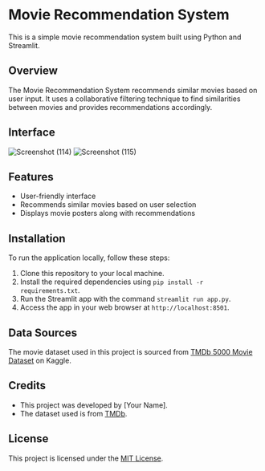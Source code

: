 # Movie Recommendation System

This is a simple movie recommendation system built using Python and Streamlit.

## Overview

The Movie Recommendation System recommends similar movies based on user input. It uses a collaborative filtering technique to find similarities between movies and provides recommendations accordingly.

## Interface
![Screenshot (114)](https://github.com/Khaire7031/Movie-Recommendation-System/assets/121940469/8a7a7a45-b491-47a1-a59f-d6e866951214)
![Screenshot (115)](https://github.com/Khaire7031/Movie-Recommendation-System/assets/121940469/062fe38e-2854-4182-aaf8-1fcea08e9106)

## Features

- User-friendly interface
- Recommends similar movies based on user selection
- Displays movie posters along with recommendations

## Installation

To run the application locally, follow these steps:

1. Clone this repository to your local machine.
2. Install the required dependencies using `pip install -r requirements.txt`.
3. Run the Streamlit app with the command `streamlit run app.py`.
4. Access the app in your web browser at `http://localhost:8501`.

## Data Sources

The movie dataset used in this project is sourced from [TMDb 5000 Movie Dataset](https://www.kaggle.com/tmdb/tmdb-movie-metadata) on Kaggle.

## Credits

- This project was developed by [Your Name].
- The dataset used is from [TMDb](https://www.themoviedb.org/).

## License

This project is licensed under the [MIT License](LICENSE).
